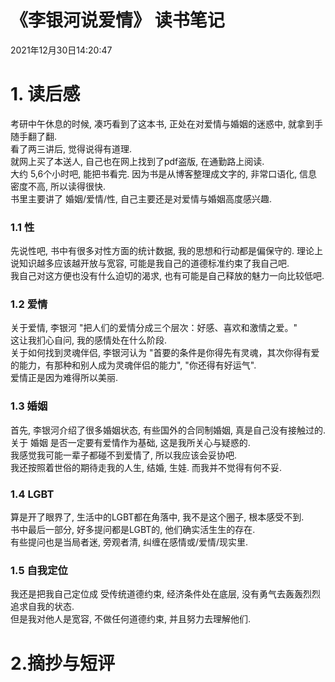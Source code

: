 # 《李银河说爱情》 读书笔记
2021年12月30日14:20:47
# 1. 读后感
考研中午休息的时候, 凑巧看到了这本书, 正处在对爱情与婚姻的迷惑中, 就拿到手随手翻了翻.  
看了两三讲后, 觉得说得有道理.  
就网上买了本送人, 自己也在网上找到了pdf盗版, 在通勤路上阅读.  
大约 5,6个小时吧, 能把书看完. 因为书是从博客整理成文字的, 非常口语化, 信息密度不高, 所以读得很快.  
书里主要讲了 婚姻/爱情/性, 自己主要还是对爱情与婚姻高度感兴趣.  
### 1.1 性
先说性吧, 书中有很多对性方面的统计数据, 我的思想和行动都是偏保守的. 
理论上说知识越多应该越开放与宽容, 可能是我自己的道德标准约束了我自己吧.  
我自己对这方便也没有什么迫切的渴求, 也有可能是自己释放的魅力一向比较低吧.
### 1.2 爱情
关于爱情, 李银河 "把人们的爱情分成三个层次：好感、喜欢和激情之爱。"  
这让我扪心自问, 我的感情处在什么阶段.  
关于如何找到灵魂伴侣, 李银河认为 "首要的条件是你得先有灵魂，其次你得有爱的能力，有那种和别人成为灵魂伴侣的能力", "你还得有好运气".  
爱情正是因为难得所以美丽.
### 1.3 婚姻
首先, 李银河介绍了很多婚姻状态, 有些国外的合同制婚姻, 真是自己没有接触过的. 
关于 婚姻 是否一定要有爱情作为基础, 这是我所关心与疑惑的.  
我感觉我可能一辈子都碰不到爱情了, 所以我应该会妥协吧.  
我还按照着世俗的期待走我的人生, 结婚, 生娃. 而我并不觉得有何不妥.
### 1.4 LGBT
算是开了眼界了, 生活中的LGBT都在角落中, 我不是这个圈子, 根本感受不到.  
书中最后一部分, 好多提问都是LGBT的, 他们确实活生生的存在.  
有些提问也是当局者迷, 旁观者清, 纠缠在感情或/爱情/现实里.
### 1.5 自我定位
我还是把我自己定位成 受传统道德约束, 经济条件处在底层, 没有勇气去轰轰烈烈追求自我的状态.  
但是我对他人是宽容, 不做任何道德约束, 并且努力去理解他们.  
# 2.摘抄与短评
